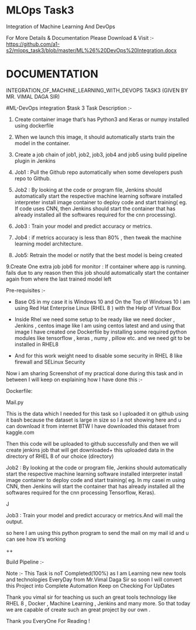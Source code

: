 # MLOps Task3 
Integration of Machine Learning And DevOps

For More Details & Documentation Please Download & Visit :- https://github.com/a1-s2/mlops_task3/blob/master/ML%26%20DevOps%20Integration.docx


# DOCUMENTATION

INTEGRATION_OF_MACHINE_LEARNING_WITH_DEVOPS TASK3 (GIVEN BY MR. VIMAL DAGA SIR)


#ML-DevOps integration $task 3
Task Description :- 

1. Create container image that’s has Python3 and Keras or numpy  installed using dockerfile 

2. When we launch this image, it should automatically starts train the model in the container.

3. Create a job chain of job1, job2, job3, job4 and job5 using build pipeline plugin in Jenkins 

4.  Job1 : Pull  the Github repo automatically when some developers push repo to Github.

5.  Job2 : By looking at the code or program file, Jenkins should automatically start the respective machine learning software installed interpreter install image container to deploy code  and start training( eg. If code uses CNN, then Jenkins should start the container that has already installed all the softwares required for the cnn processing).

6. Job3 : Train your model and predict accuracy or metrics.

7. Job4 : if metrics accuracy is less than 80%  , then tweak the machine learning model architecture.

8. Job5: Retrain the model or notify that the best model is being created

9.Create One extra job job6 for monitor : If container where app is running. fails due to any reason then this job should automatically start the container again from where the last trained model left

Pre-requisites :-

- Base OS in my case it is Windows 10 and On the Top of Windows 10 I am using Red Hat Enterprise Linux (RHEL 8 ) with the Help of Virtual Box

- Inside Rhel we need some setup to be ready like we need docker , Jenkins , centos image like I am using centos latest and and using that image I have created one Dockerfile by installing some required python modules like tensorflow , keras , numy , pillow etc. 
and we need git to be installed in RHEL8

- And for this work weight need to disable some security in RHEL 8 like firewall and SELinux Security 

Now i am sharing Screenshot of my  practical done during this task and in between I will keep on explaining how I have done this :-


 

Dockerfile:
 

Mail.py



This is the data which I needed for this task so I uploaded it on github using it bash because the dataset is large in size so I a not showing here and u can download it from internet BTW I have downloaded this dataset from kaggle.com




 
Then this code will be uploaded to github successfully and then we will create jenkins job that will get downloaded+ this uploaded data in the directory of RHEL 8 of our choice (directory)






Job2 : By looking at the code or program file, Jenkins should automatically start the respective machine learning software installed interpreter install image container to deploy code  and start training( eg. In my casei m using CNN, then Jenkins will start the container that has already installed all the softwares required for the cnn processing Tensorflow, Keras).

J








 Job3 : Train your model and predict accuracy or metrics.And will mail the output. 









so here I am using this python program to send the mail on my mail id and u can see how it’s working






++
















Build Pipeline :- 























Note :- This Task is noT Completed(100%) as I am Learning new new tools and technologies EveryDay from Mr.Vimal Daga Sir so soon I will convert this Project into Complete Automation Keep on Checking For UpDates 


Thank you vimal sir for teaching us such an great tools technology like RHEL 8 , Docker , Machine Learning , Jenkins and many more. So that today we are capable of create such an great project by our own .

Thank you EveryOne For Reading !
